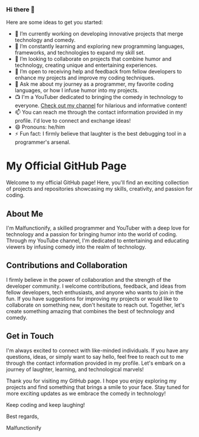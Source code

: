 ### Hi there 👋

Here are some ideas to get you started:

- 🔭 I’m currently working on developing innovative projects that merge technology and comedy.
- 🌱 I’m constantly learning and exploring new programming languages, frameworks, and technologies to expand my skill set.
- 👯 I’m looking to collaborate on projects that combine humor and technology, creating unique and entertaining experiences.
- 🤔 I’m open to receiving help and feedback from fellow developers to enhance my projects and improve my coding techniques.
- 💬 Ask me about my journey as a programmer, my favorite coding languages, or how I infuse humor into my projects.
- 📺 I'm a YouTuber dedicated to bringing the comedy in technology to everyone.
      [Check out my channel](https://www.youtube.com/@Malfunctionify) for hilarious and informative content!
- 📫 You can reach me through the contact information provided in my profile. I'd love to connect and exchange ideas!
- 😄 Pronouns: he/him
- ⚡ Fun fact: I firmly believe that laughter is the best debugging tool in a programmer's arsenal.

# My Official GitHub Page
Welcome to my official GitHub page! Here, you'll find an exciting collection of projects and repositories showcasing my skills, creativity, and passion for coding.

## About Me
I'm Malfunctionify, a skilled programmer and YouTuber with a deep love for technology and a passion for bringing humor into the world of coding.
Through my YouTube channel, I'm dedicated to entertaining and educating viewers by infusing comedy into the realm of technology. 

## Contributions and Collaboration
I firmly believe in the power of collaboration and the strength of the developer community. I welcome contributions, feedback, and ideas from fellow developers, tech enthusiasts, and anyone who wants to join in the fun. If you have suggestions for improving my projects or would like to collaborate on something new, don't hesitate to reach out. Together, let's create something amazing that combines the best of technology and comedy.

## Get in Touch
I'm always excited to connect with like-minded individuals. If you have any questions, ideas, or simply want to say hello, feel free to reach out to me through the contact information provided in my profile. Let's embark on a journey of laughter, learning, and technological marvels!

Thank you for visiting my GitHub page. I hope you enjoy exploring my projects and find something that brings a smile to your face. Stay tuned for more exciting updates as we embrace the comedy in technology!

Keep coding and keep laughing!

Best regards,

Malfunctionify
